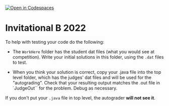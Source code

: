 [![Open in Codespaces](https://classroom.github.com/assets/launch-codespace-7f7980b617ed060a017424585567c406b6ee15c891e84e1186181d67ecf80aa0.svg)](https://classroom.github.com/open-in-codespaces?assignment_repo_id=12094759)
# Invitational B 2022

To help with testing your code do the following:

* The `WorkHere` folder has the student dat files (what you would see at competition).  Write your initial solutions in this folder, using the `.dat` files to test.

* When you think your solution is correct, copy your .java file into the top level folder, which has the judges' dat files and will be used for the "autograding".  Check that your resulting output matches the .out file in `JudgeOut`` for the problem.  Debug as necessary.

If you don't put your `.java` file in top level, the autograder **will not see it**.


